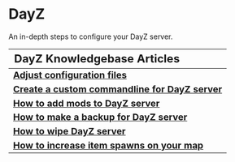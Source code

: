 <style>
.md-typeset h1{
    font-weight: bold;
    color: white;
}
.md-typeset blockquote {
	border-left: 0.2rem solid hsl(22deg 100% 50%);
}
.md-typeset blockquote p strong em{
    color: #FF5F00;
}
thead {
    font-size:  22px;
    text-align: left;
}

tr {
	text-align: left;
}

td {
    text-align: left;
    font-size: 18px

}
</style>

# DayZ

An in-depth steps to configure your DayZ server.

| **DayZ Knowledgebase Articles**                                                                                 |
|-----------------------------------------------------------------------------------------------------------------|
| **[Adjust configuration files](Adjust_configuration_files.md)**                                                 |
| **[Create a custom commandline for DayZ server](Create_a_custom_commandline_for_DayZ_server.md)**               |
| **[How to add mods to DayZ server](How_to_add_mods_to_DayZ_server.md)**                                         |
| **[How to make a backup for DayZ server](How_to_make_a_backup_for_DayZ_server.md)**                             |
| **[How to wipe DayZ server](How_to_wipe_DayZ_server.md)**                                                       |
| **[How to increase item spawns on your map](dayz-how-to-increase-item-spawns.md)**                              |